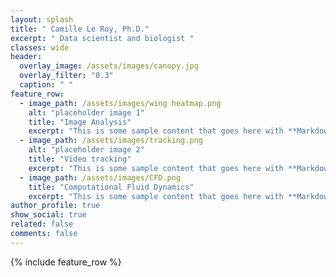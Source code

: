 ```yaml
---
layout: splash
title: " Camille Le Roy, Ph.D."
excerpt: " Data scientist and biologist "
classes: wide
header:
  overlay_image: /assets/images/canopy.jpg
  overlay_filter: "0.3"
  caption: " "
feature_row:
  - image_path: /assets/images/wing heatmap.png
    alt: "placeholder image 1"
    title: "Image Analysis"
    excerpt: "This is some sample content that goes here with **Markdown** formatting."
  - image_path: /assets/images/tracking.png
    alt: "placeholder image 2"
    title: "Video tracking"
    excerpt: "This is some sample content that goes here with **Markdown** formatting."
  - image_path: /assets/images/CFD.png
    title: "Computational Fluid Dynamics"
    excerpt: "This is some sample content that goes here with **Markdown** formatting."
author_profile: true
show_social: true
related: false
comments: false
---
```


{% include feature_row %}


